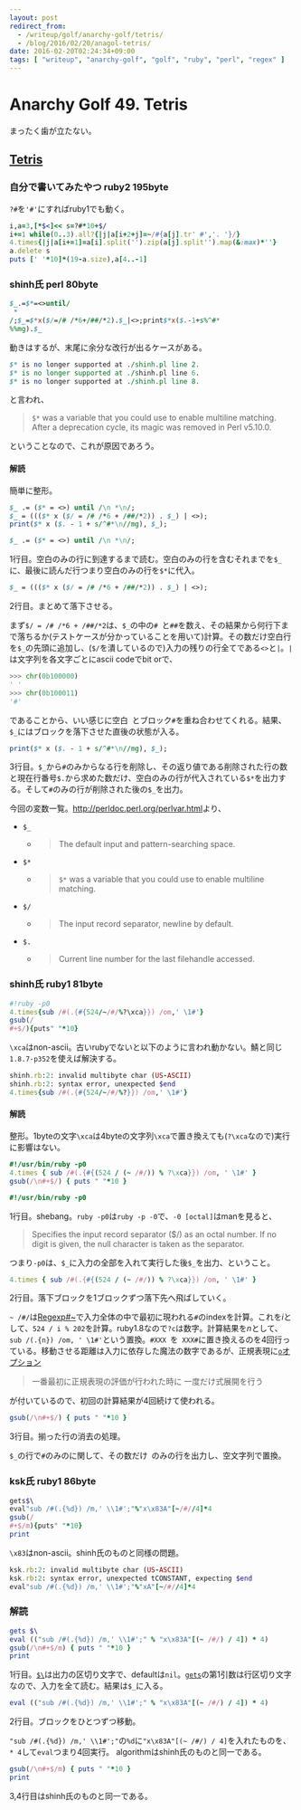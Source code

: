 ```yaml
---
layout: post
redirect_from:
  - /writeup/golf/anarchy-golf/tetris/
  - /blog/2016/02/20/anagol-tetris/
date: 2016-02-20T02:24:34+09:00
tags: [ "writeup", "anarchy-golf", "golf", "ruby", "perl", "regex" ]
---
```


# Anarchy Golf 49. Tetris

<!-- {% raw %} -->

まったく歯が立たない。

## [Tetris](http://golf.shinh.org/p.rb?Tetris)

### 自分で書いてみたやつ ruby2 195byte

`?#`を`'#'`にすればruby1でも動く。

``` ruby
i,a=3,[*$<]<< s=?#*10+$/
i+=1 while(0..3).all?{|j|a[i+2+j]=~/#{a[j].tr' #','. '}/}
4.times{|j|a[i+=1]=a[i].split('').zip(a[j].split'').map(&:max)*''}
a.delete s
puts [' '*10]*(19-a.size),a[4..-1]
```

### shinh氏 perl 80byte

``` perl
$_.=$*=<>until/
 *
/;$_=$*x($/=/# /*6+/##/*2).$_|<>;print$*x($.-1+s%^#*
%%mg).$_
```

動きはするが、末尾に余分な改行が出るケースがある。

``` perl
$* is no longer supported at ./shinh.pl line 2.
$* is no longer supported at ./shinh.pl line 6.
$* is no longer supported at ./shinh.pl line 8.
```

と言われ、

>   `$*` was a variable that you could use to enable multiline matching. After a deprecation cycle, its magic was removed in Perl v5.10.0.

ということなので、これが原因であろう。

#### 解読

簡単に整形。

``` perl
$_ .= ($* = <>) until /\n *\n/;
$_ = ((($* x ($/ = /# /*6 + /##/*2)) . $_) | <>);
print($* x ($. - 1 + s/^#*\n//mg), $_);
```

``` perl
$_ .= ($* = <>) until /\n *\n/;
```

1行目。空白のみの行に到達するまで読む。空白のみの行を含むそれまでを`$_`に、最後に読んだ行つまり空白のみの行を`$*`に代入。

``` perl
$_ = ((($* x ($/ = /# /*6 + /##/*2)) . $_) | <>);
```

2行目。まとめて落下させる。

まず`$/ = /# /*6 + /##/*2`は、`$_`の中の`# `と`##`を数え、その結果から何行下まで落ちるか(テストケースが分かっていることを用いて)計算。その数だけ空白行を`$_`の先頭に追加し、(`$/`を潰しているので)入力の残りの行全てである`<>`と`|`。`|`は文字列を各文字ごとにascii codeでbit orで、

``` python
>>> chr(0b100000)
' '
>>> chr(0b100011)
'#'
```

であることから、いい感じに空白` `とブロック`#`を重ね合わせてくれる。結果、`$_`にはブロックを落下させた直後の状態が入る。

``` perl
print($* x ($. - 1 + s/^#*\n//mg), $_);
```

3行目。`$_`から`#`のみからなる行を削除し、その返り値である削除された行の数と現在行番号`$.`から求めた数だけ、空白のみの行が代入されている`$*`を出力する。そして`#`のみの行が削除された後の`$_`を出力。

今回の変数一覧。<http://perldoc.perl.org/perlvar.html>より、

-   `$_`
    -   >   The default input and pattern-searching space.
-   `$*`
    -   >   `$*` was a variable that you could use to enable multiline matching.
-   `$/`
    -   >   The input record separator, newline by default.
-   `$.`
    -   >   Current line number for the last filehandle accessed.

### shinh氏 ruby1 81byte

``` ruby
#!ruby -p0
4.times{sub /#(.{#{524/~/#/%?\xca}}) /om,' \1#'}
gsub(/
#+$/){puts" "*10}
```

`\xca`はnon-ascii。古いrubyでないと以下のように言われ動かない。鯖と同じ`1.8.7-p352`を使えば解決する。

``` ruby
shinh.rb:2: invalid multibyte char (US-ASCII)
shinh.rb:2: syntax error, unexpected $end
4.times{sub /#(.{#{524/~/#/%?}}) /om,' \1#'}
```

#### 解読

整形。1byteの文字`\xca`は4byteの文字列`\xca`で置き換えても(`?\xca`なので)実行に影響はない。

``` ruby
#!/usr/bin/ruby -p0
4.times { sub /#(.{#{(524 / (~ /#/)) % ?\xca}}) /om, ' \1#' }
gsub(/\n#+$/) { puts " "*10 }
```

``` ruby
#!/usr/bin/ruby -p0
```

1行目。shebang。`ruby -p0`は`ruby -p -0`で、`-0 [octal]`はmanを見ると、

>   Specifies the input record separator ($/) as an octal number. If no digit is given, the null character is taken as the separator.

つまり`-p0`は、`$_`に入力の全部を入れて実行した後`$_`を出力、ということ。

``` ruby
4.times { sub /#(.{#{(524 / (~ /#/)) % ?\xca}}) /om, ' \1#' }
```

2行目。落下ブロックを1ブロックずつ落下先へ飛ばしていく。

`~ /#/`は[Regexp#~](http://docs.ruby-lang.org/ja/2.2.0/method/Regexp/i/=7e.html)で入力全体の中で最初に現われる`#`のindexを計算。これを$i$として、`524 / i % 202`を計算。ruby1.8なので`?c`は数字。計算結果を$n$として、`sub /(.{n}) /om, ' \1#'`という置換。`#XXX `を` XXX#`に置き換えるのを4回行っている。移動させる距離は入力に依存した魔法の数字であるが、正規表現に[`o`オプション](http://docs.ruby-lang.org/ja/2.2.0/doc/spec=2fliteral.html#regexp)

>   一番最初に正規表現の評価が行われた時に 一度だけ式展開を行う

が付いているので、初回の計算結果が4回続けて使われる。

``` ruby
gsub(/\n#+$/) { puts " "*10 }
```

3行目。揃った行の消去の処理。

`$_`の行で`#`のみのに関して、その数だけ` `のみの行を出力し、空文字列で置換。

### ksk氏 ruby1 86byte

``` ruby
gets$\
eval"sub /#(.{%d}) /m,' \\1#';"%"x\x83A"[~/#//4]*4
gsub(/
#+$/m){puts" "*10}
print
```

`\x83`はnon-ascii。shinh氏のものと同様の問題。

``` ruby
ksk.rb:2: invalid multibyte char (US-ASCII)
ksk.rb:2: syntax error, unexpected tCONSTANT, expecting $end
eval"sub /#(.{%d}) /m,' \\1#';"%"xA"[~/#//4]*4
```

### 解読

``` ruby
gets $\
eval (("sub /#(.{%d}) /m,' \\1#';" % "x\x83A"[(~ /#/) / 4]) * 4)
gsub(/\n#+$/m) { puts " "*10 }
print
```


1行目。[`$\`](http://docs.ruby-lang.org/ja/2.2.0/method/Kernel/v/=5c.html)は出力の区切り文字で、defaultは`nil`。[`gets`](http://docs.ruby-lang.org/ja/2.2.0/method/Kernel/m/gets.html)の第1引数は行区切り文字なので、入力を全て読む。結果は`$_`に入る。

``` ruby
eval (("sub /#(.{%d}) /m,' \\1#';" % "x\x83A"[(~ /#/) / 4]) * 4)
```

2行目。ブロックをひとつずつ移動。

`"sub /#(.{%d}) /m,' \\1#';"`の`%d`に`"x\x83A"[(~ /#/) / 4]`を入れたものを、`* 4`して`eval`つまり$4$回実行。
algorithmはshinh氏のものと同一である。

``` ruby
gsub(/\n#+$/m) { puts " "*10 }
print
```

3,4行目はshinh氏のものと同一である。

<!-- {% endraw %} -->

